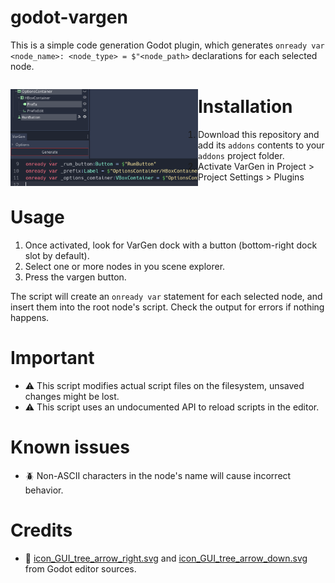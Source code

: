 # godot-vargen

This is a simple code generation Godot plugin, which generates `onready var <node_name>: <node_type> = $"<node_path>` declarations for each selected node.

<p style="float: left">
    <img src="img/screenshot1.png" width="300"/>
</p>

# Installation

1. Download this repository and add its `addons` contents to your `addons` project folder.
2. Activate VarGen in Project > Project Settings > Plugins

# Usage

1. Once activated, look for VarGen dock with a button (bottom-right dock slot by default). 
2. Select one or more nodes in you scene explorer. 
3. Press the vargen button.

The script will create an `onready var` statement for each selected node, and insert them into the root node's script. Check the output for errors if nothing happens.

# Important

- ⚠️ This script modifies actual script files on the filesystem, unsaved changes might be lost.
- ⚠️ This script uses an undocumented API to reload scripts in the editor.

# Known issues

- 🪲 Non-ASCII characters in the node's name will cause incorrect behavior.

# Credits

- 🎨 [icon_GUI_tree_arrow_right.svg](https://github.com/godotengine/godot/blob/3.4.4-stable/editor/icons/icon_GUI_tree_arrow_right.svg) and [icon_GUI_tree_arrow_down.svg](https://github.com/godotengine/godot/blob/3.4.4-stable/editor/icons/icon_GUI_tree_arrow_down.svg) from Godot editor sources.
